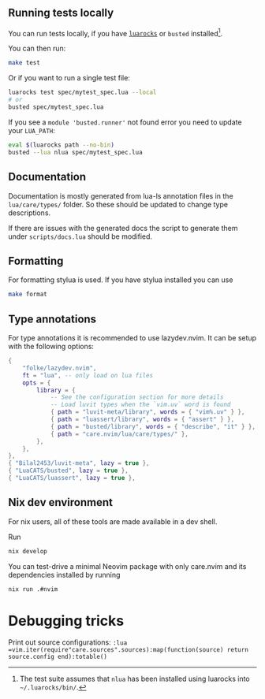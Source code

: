 ## Running tests locally

You can run tests locally, if you have [`luarocks`](https://luarocks.org/) or
`busted` installed[^1].

[^1]:
    The test suite assumes that `nlua` has been installed using luarocks into
    `~/.luarocks/bin/`.

You can then run:

```bash
make test
```

Or if you want to run a single test file:

```bash
luarocks test spec/mytest_spec.lua --local
# or
busted spec/mytest_spec.lua
```

If you see a `module 'busted.runner'` not found error you need to update your
`LUA_PATH`:

```bash
eval $(luarocks path --no-bin)
busted --lua nlua spec/mytest_spec.lua
```

## Documentation

Documentation is mostly generated from lua-ls annotation files in the
`lua/care/types/` folder. So these should be updated to change type
descriptions.

If there are issues with the generated docs the script to generate them under
`scripts/docs.lua` should be modified.

## Formatting

For formatting stylua is used. If you have stylua installed you can use

```bash
make format
```

## Type annotations

For type annotations it is recommended to use lazydev.nvim. It can be setup with
the following options:

```lua
{
    "folke/lazydev.nvim",
    ft = "lua", -- only load on lua files
    opts = {
        library = {
            -- See the configuration section for more details
            -- Load luvit types when the `vim.uv` word is found
            { path = "luvit-meta/library", words = { "vim%.uv" } },
            { path = "luassert/library", words = { "assert" } },
            { path = "busted/library", words = { "describe", "it" } },
            { path = "care.nvim/lua/care/types/" },
        },
    },
},
{ "Bilal2453/luvit-meta", lazy = true },
{ "LuaCATS/busted", lazy = true },
{ "LuaCATS/luassert", lazy = true },
```

## Nix dev environment

For nix users, all of these tools are made available in a dev shell.

Run

```bash
nix develop
```

You can test-drive a minimal Neovim package with only care.nvim and its
dependencies installed by running

```bash
nix run .#nvim
```

# Debugging tricks
Print out source configurations:
`:lua =vim.iter(require"care.sources".sources):map(function(source) return source.config end):totable()`
